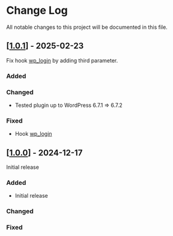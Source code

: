 # Change Log
All notable changes to this project will be documented in this file.

## [[1.0.1](https://github.com/scouting-nl/scouting-openid-connect/releases/tag/1.0.1)] - 2025-02-23
 
Fix hook [wp_login](https://developer.wordpress.org/reference/hooks/wp_login/) by adding third parameter.
 
### Added
 
### Changed

- Tested plugin up to WordPress 6.7.1 => 6.7.2
 
### Fixed

- Hook [wp_login](https://developer.wordpress.org/reference/hooks/wp_login/) 

## [[1.0.0](https://github.com/scouting-nl/scouting-openid-connect/releases/tag/1.0.0)] - 2024-12-17
 
Initial release
 
### Added

- Initial release
 
### Changed
 
### Fixed